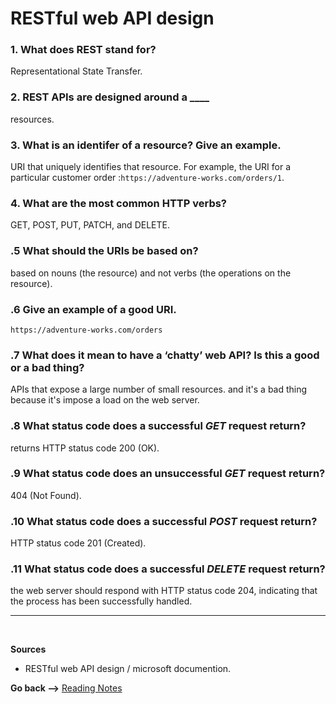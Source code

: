 # RESTful web API design

### **1. What does REST stand for?**

Representational State Transfer.

### **2. REST APIs are designed around a \_\_\_\_**

resources.

### **3. What is an identifer of a resource? Give an example.**

URI that uniquely identifies that resource. For example, the URI for a particular customer order
:`https://adventure-works.com/orders/1`.

### **4. What are the most common HTTP verbs?**

GET, POST, PUT, PATCH, and DELETE.

### **.5 What should the URIs be based on?**

based on nouns (the resource) and not verbs (the operations on the resource).

### **.6 Give an example of a good URI.**

`https://adventure-works.com/orders`

### **.7 What does it mean to have a ‘chatty’ web API? Is this a good or a bad thing?**

APIs that expose a large number of small resources. and it's a bad thing because it's impose a load on the web server.

### **.8 What status code does a successful _GET_ request return?**

returns HTTP status code 200 (OK).

### **.9 What status code does an unsuccessful _GET_ request return?**

404 (Not Found).

### **.10 What status code does a successful _POST_ request return?**

HTTP status code 201 (Created).

### **.11 What status code does a successful _DELETE_ request return?**

the web server should respond with HTTP status code 204, indicating that the process has been successfully handled.

<hr>
<br>

**Sources**

- RESTful web API design / microsoft documention.

**Go back -->** [Reading Notes](https://aseel-dweedar.github.io/reading-notes/)
